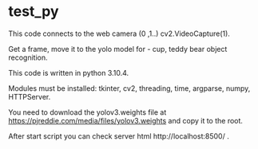 # test_py

This code connects to the web camera (0 ,1..) cv2.VideoCapture(1).

Get a frame, move it to the yolo model for - cup, teddy bear object recognition.

This code is written in python 3.10.4.

Modules must be installed: tkinter, cv2, threading, time, argparse, numpy, HTTPServer.

You need to download the yolov3.weights file at https://pjreddie.com/media/files/yolov3.weights
and copy it to the root.

After start script you can check server html http://localhost:8500/ .
